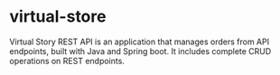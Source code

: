 # virtual-store

Virtual Story REST API is an application that manages orders from API endpoints, built with Java and Spring boot. It includes complete CRUD operations on REST endpoints.

